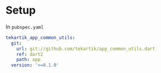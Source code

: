 # Setup

In `pubspec.yaml`

```yaml
tekartik_app_common_utils:
  git:
    url: git://github.com/tekartik/app_common_utils.dart
    ref: dart2
    path: app
  version: '>=0.1.0'
```